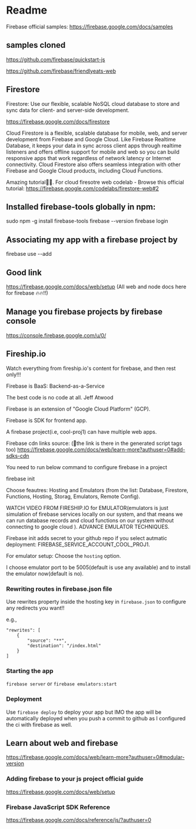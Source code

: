 # Readme

Firebase official samples: https://firebase.google.com/docs/samples

## samples cloned

https://github.com/firebase/quickstart-js

https://github.com/firebase/friendlyeats-web

## Firestore

Firestore: Use our flexible, scalable NoSQL cloud database to store and sync data for client- and server-side development.

https://firebase.google.com/docs/firestore

Cloud Firestore is a flexible, scalable database for mobile, web, and server development from Firebase and Google Cloud. Like Firebase Realtime Database, it keeps your data in sync across client apps through realtime listeners and offers offline support for mobile and web so you can build responsive apps that work regardless of network latency or Internet connectivity. Cloud Firestore also offers seamless integration with other Firebase and Google Cloud products, including Cloud Functions.

Amazing tutorial🐥︎🐥︎. For cloud firesotre web codelab - Browse this official tutorial: https://firebase.google.com/codelabs/firestore-web#2

## Installed firebase-tools globally in npm:

sudo npm -g install firebase-tools
firebase --version
firebase login

## Associating my app with a firebase project by 

firebase use --add

## Good link

https://firebase.google.com/docs/web/setup (All web and node docs here for firebase 🔥︎🔥︎!!)

## Manage you firebase projects by firebase console

https://console.firebase.google.com/u/0/

## Fireship.io

Watch everything from fireship.io's content for firebase, and then rest only!!!

Firebase is BaaS: Backend-as-a-Service

The best code is no code at all. Jeff Atwood

Firebase is an extension of "Google Cloud Platform" (GCP).

Firebase is SDK for frontend app.

A firebase project(i.e, cool-proj1) can have multiple web apps.

Firebase cdn links source: (🤠︎the link is there in the generated script tags too)
https://firebase.google.com/docs/web/learn-more?authuser=0#add-sdks-cdn

You need to run below command to configure firebase in a project

firebase init

Choose feautres: Hosting and Emulators (from the list: Database, Firestore, Functions, Hosting, Storag, Emulators, Remote Config).

WATCH VIDEO FROM FIRESHIP.IO for EMULATOR(emulators is just simulation of firebase services locally on our system, and that means we can run database records and cloud functions on our system without connecting to google cloud ). ADVANCE EMULATOR TECHNIQUES.

Firebase init adds secret to your github repo if you select autmatic deployment:
FIREBASE_SERVICE_ACCOUNT_COOL_PROJ1.

For emulator setup: Choose the ``hosting`` option.

I choose emulator port to be 5005(default is use any available) and to install the emulator now(default is no).

### Rewriting routes in firebase.json file

Use rewrites property inside the hosting key in ``firebase.json`` to configure any redirects you want!!

e.g., 

```
"rewrites": [
	{
		"source": "**",
		"destination": "/index.html"
	}
]
```

### Starting the app

`firebase server` or `firebase emulators:start`

### Deployment

Use `firebase deploy` to deploy your app but IMO the app will be automatically deployed when you push a commit to github as I configured the ci with firebase as well.

## Learn about web and firebase

https://firebase.google.com/docs/web/learn-more?authuser=0#modular-version


### Adding firebase to your js project official guide

https://firebase.google.com/docs/web/setup

### Firebase JavaScript SDK Reference

https://firebase.google.com/docs/reference/js/?authuser=0
